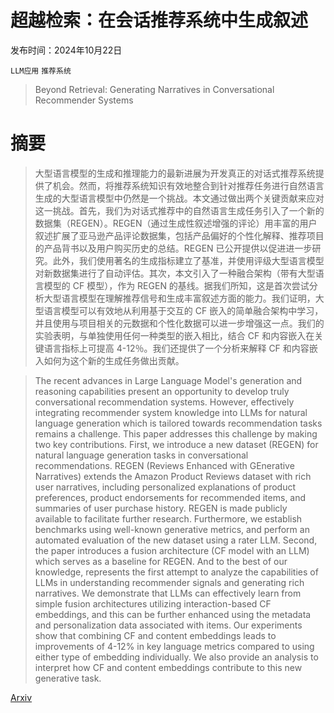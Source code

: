 # 超越检索：在会话推荐系统中生成叙述

发布时间：2024年10月22日

`LLM应用` `推荐系统`

> Beyond Retrieval: Generating Narratives in Conversational Recommender Systems

# 摘要

> 大型语言模型的生成和推理能力的最新进展为开发真正的对话式推荐系统提供了机会。然而，将推荐系统知识有效地整合到针对推荐任务进行自然语言生成的大型语言模型中仍然是一个挑战。本文通过做出两个关键贡献来应对这一挑战。首先，我们为对话式推荐中的自然语言生成任务引入了一个新的数据集（REGEN）。REGEN（通过生成性叙述增强的评论）用丰富的用户叙述扩展了亚马逊产品评论数据集，包括产品偏好的个性化解释、推荐项目的产品背书以及用户购买历史的总结。REGEN 已公开提供以促进进一步研究。此外，我们使用著名的生成指标建立了基准，并使用评级大型语言模型对新数据集进行了自动评估。其次，本文引入了一种融合架构（带有大型语言模型的 CF 模型），作为 REGEN 的基线。据我们所知，这是首次尝试分析大型语言模型在理解推荐信号和生成丰富叙述方面的能力。我们证明，大型语言模型可以有效地从利用基于交互的 CF 嵌入的简单融合架构中学习，并且使用与项目相关的元数据和个性化数据可以进一步增强这一点。我们的实验表明，与单独使用任何一种类型的嵌入相比，结合 CF 和内容嵌入在关键语言指标上可提高 4-12％。我们还提供了一个分析来解释 CF 和内容嵌入如何为这个新的生成任务做出贡献。

> The recent advances in Large Language Model's generation and reasoning capabilities present an opportunity to develop truly conversational recommendation systems. However, effectively integrating recommender system knowledge into LLMs for natural language generation which is tailored towards recommendation tasks remains a challenge. This paper addresses this challenge by making two key contributions.
  First, we introduce a new dataset (REGEN) for natural language generation tasks in conversational recommendations. REGEN (Reviews Enhanced with GEnerative Narratives) extends the Amazon Product Reviews dataset with rich user narratives, including personalized explanations of product preferences, product endorsements for recommended items, and summaries of user purchase history. REGEN is made publicly available to facilitate further research. Furthermore, we establish benchmarks using well-known generative metrics, and perform an automated evaluation of the new dataset using a rater LLM. Second, the paper introduces a fusion architecture (CF model with an LLM) which serves as a baseline for REGEN. And to the best of our knowledge, represents the first attempt to analyze the capabilities of LLMs in understanding recommender signals and generating rich narratives. We demonstrate that LLMs can effectively learn from simple fusion architectures utilizing interaction-based CF embeddings, and this can be further enhanced using the metadata and personalization data associated with items. Our experiments show that combining CF and content embeddings leads to improvements of 4-12% in key language metrics compared to using either type of embedding individually. We also provide an analysis to interpret how CF and content embeddings contribute to this new generative task.

[Arxiv](https://arxiv.org/abs/2410.16780)